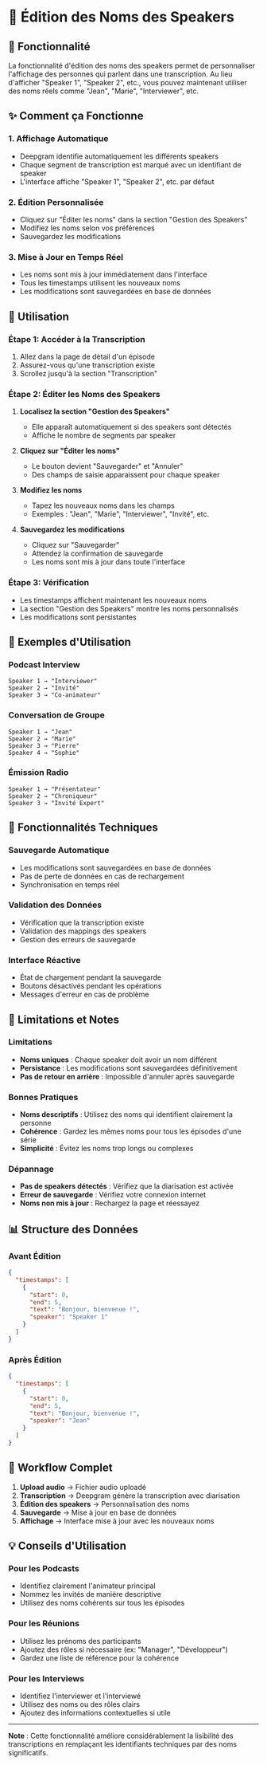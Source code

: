 # 🎤 Édition des Noms des Speakers

## 🎯 Fonctionnalité

La fonctionnalité d'édition des noms des speakers permet de personnaliser l'affichage des personnes qui parlent dans une transcription. Au lieu d'afficher "Speaker 1", "Speaker 2", etc., vous pouvez maintenant utiliser des noms réels comme "Jean", "Marie", "Interviewer", etc.

## ✨ Comment ça Fonctionne

### 1. **Affichage Automatique**
- Deepgram identifie automatiquement les différents speakers
- Chaque segment de transcription est marqué avec un identifiant de speaker
- L'interface affiche "Speaker 1", "Speaker 2", etc. par défaut

### 2. **Édition Personnalisée**
- Cliquez sur "Éditer les noms" dans la section "Gestion des Speakers"
- Modifiez les noms selon vos préférences
- Sauvegardez les modifications

### 3. **Mise à Jour en Temps Réel**
- Les noms sont mis à jour immédiatement dans l'interface
- Tous les timestamps utilisent les nouveaux noms
- Les modifications sont sauvegardées en base de données

## 🚀 Utilisation

### Étape 1: Accéder à la Transcription
1. Allez dans la page de détail d'un épisode
2. Assurez-vous qu'une transcription existe
3. Scrollez jusqu'à la section "Transcription"

### Étape 2: Éditer les Noms des Speakers
1. **Localisez la section "Gestion des Speakers"**
   - Elle apparaît automatiquement si des speakers sont détectés
   - Affiche le nombre de segments par speaker

2. **Cliquez sur "Éditer les noms"**
   - Le bouton devient "Sauvegarder" et "Annuler"
   - Des champs de saisie apparaissent pour chaque speaker

3. **Modifiez les noms**
   - Tapez les nouveaux noms dans les champs
   - Exemples : "Jean", "Marie", "Interviewer", "Invité", etc.

4. **Sauvegardez les modifications**
   - Cliquez sur "Sauvegarder"
   - Attendez la confirmation de sauvegarde
   - Les noms sont mis à jour dans toute l'interface

### Étape 3: Vérification
- Les timestamps affichent maintenant les nouveaux noms
- La section "Gestion des Speakers" montre les noms personnalisés
- Les modifications sont persistantes

## 📝 Exemples d'Utilisation

### Podcast Interview
```
Speaker 1 → "Interviewer"
Speaker 2 → "Invité"
Speaker 3 → "Co-animateur"
```

### Conversation de Groupe
```
Speaker 1 → "Jean"
Speaker 2 → "Marie"
Speaker 3 → "Pierre"
Speaker 4 → "Sophie"
```

### Émission Radio
```
Speaker 1 → "Présentateur"
Speaker 2 → "Chroniqueur"
Speaker 3 → "Invité Expert"
```

## 🔧 Fonctionnalités Techniques

### Sauvegarde Automatique
- Les modifications sont sauvegardées en base de données
- Pas de perte de données en cas de rechargement
- Synchronisation en temps réel

### Validation des Données
- Vérification que la transcription existe
- Validation des mappings des speakers
- Gestion des erreurs de sauvegarde

### Interface Réactive
- État de chargement pendant la sauvegarde
- Boutons désactivés pendant les opérations
- Messages d'erreur en cas de problème

## 🚨 Limitations et Notes

### Limitations
- **Noms uniques** : Chaque speaker doit avoir un nom différent
- **Persistance** : Les modifications sont sauvegardées définitivement
- **Pas de retour en arrière** : Impossible d'annuler après sauvegarde

### Bonnes Pratiques
- **Noms descriptifs** : Utilisez des noms qui identifient clairement la personne
- **Cohérence** : Gardez les mêmes noms pour tous les épisodes d'une série
- **Simplicité** : Évitez les noms trop longs ou complexes

### Dépannage
- **Pas de speakers détectés** : Vérifiez que la diarisation est activée
- **Erreur de sauvegarde** : Vérifiez votre connexion internet
- **Noms non mis à jour** : Rechargez la page et réessayez

## 📊 Structure des Données

### Avant Édition
```json
{
  "timestamps": [
    {
      "start": 0,
      "end": 5,
      "text": "Bonjour, bienvenue !",
      "speaker": "Speaker 1"
    }
  ]
}
```

### Après Édition
```json
{
  "timestamps": [
    {
      "start": 0,
      "end": 5,
      "text": "Bonjour, bienvenue !",
      "speaker": "Jean"
    }
  ]
}
```

## 🔄 Workflow Complet

1. **Upload audio** → Fichier audio uploadé
2. **Transcription** → Deepgram génère la transcription avec diarisation
3. **Édition des speakers** → Personnalisation des noms
4. **Sauvegarde** → Mise à jour en base de données
5. **Affichage** → Interface mise à jour avec les nouveaux noms

## 💡 Conseils d'Utilisation

### Pour les Podcasts
- Identifiez clairement l'animateur principal
- Nommez les invités de manière descriptive
- Utilisez des noms cohérents sur tous les épisodes

### Pour les Réunions
- Utilisez les prénoms des participants
- Ajoutez des rôles si nécessaire (ex: "Manager", "Développeur")
- Gardez une liste de référence pour la cohérence

### Pour les Interviews
- Identifiez l'interviewer et l'interviewé
- Utilisez des noms ou des rôles clairs
- Ajoutez des informations contextuelles si utile

---

**Note** : Cette fonctionnalité améliore considérablement la lisibilité des transcriptions en remplaçant les identifiants techniques par des noms significatifs.
